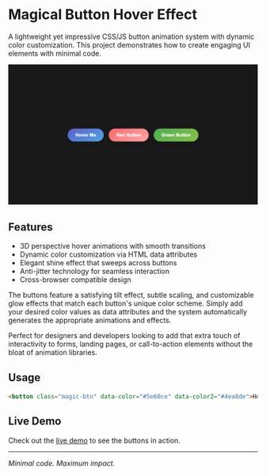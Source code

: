 # Magical Button Hover Effect

A lightweight yet impressive CSS/JS button animation system with dynamic color customization. This project demonstrates how to create engaging UI elements with minimal code.

![Button Hover Effect Demo](assets/button-demo.gif)

## Features

- 3D perspective hover animations with smooth transitions
- Dynamic color customization via HTML data attributes
- Elegant shine effect that sweeps across buttons
- Anti-jitter technology for seamless interaction
- Cross-browser compatible design

The buttons feature a satisfying tilt effect, subtle scaling, and customizable glow effects that match each button's unique color scheme. Simply add your desired color values as data attributes and the system automatically generates the appropriate animations and effects.

Perfect for designers and developers looking to add that extra touch of interactivity to forms, landing pages, or call-to-action elements without the bloat of animation libraries.

## Usage

```html
<button class="magic-btn" data-color="#5e60ce" data-color2="#4ea8de">Hover Me</button>
```

## Live Demo

Check out the [live demo](https://example.com) to see the buttons in action.

---

*Minimal code. Maximum impact.*